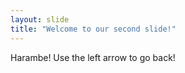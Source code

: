```yaml
---
layout: slide
title: "Welcome to our second slide!"
---
```

Harambe! 
Use the left arrow to go back!
